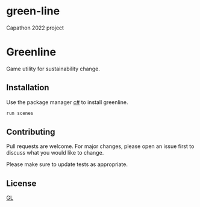 # green-line
Capathon 2022 project

# Greenline

Game utility for sustainability change.

## Installation

Use the package manager [c#](https://csharp.net-tutorials.com/) to install greenline.

```bash
run scenes
```


## Contributing
Pull requests are welcome. For major changes, please open an issue first to discuss what you would like to change.

Please make sure to update tests as appropriate.

## License
[GL](https://github.com/lizardglide/green-line/)
